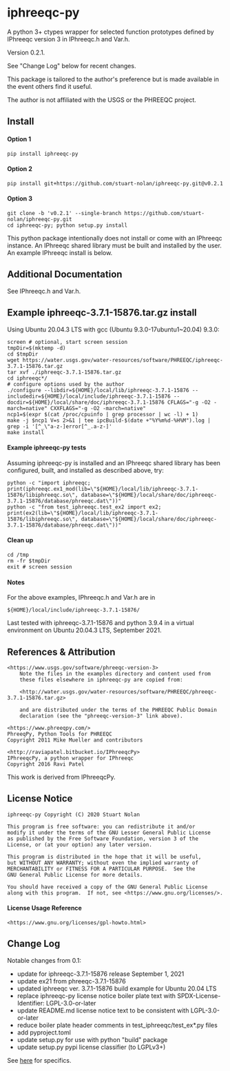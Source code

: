 # iphreeqc-py
A python 3+ ctypes wrapper for selected function prototypes defined by
IPhreeqc version 3 in IPhreeqc.h and Var.h.

Version 0.2.1.

See "Change Log" below for recent changes.

This package is tailored to the author's preference but is made available in
the event others find it useful.  

The author is not affiliated with the USGS or the PHREEQC project.  

## Install
#### Option 1

    pip install iphreeqc-py

#### Option 2

    pip install git+https://github.com/stuart-nolan/iphreeqc-py.git@v0.2.1
    
#### Option 3

    git clone -b 'v0.2.1' --single-branch https://github.com/stuart-nolan/iphreeqc-py.git
    cd iphreeqc-py; python setup.py install

This python package intentionally does not install or come with an IPhreeqc
instance.  An IPhreeqc shared library must be built and installed by the user.
An example IPhreeqc install is below.

## Additional Documentation
See IPhreeqc.h and Var.h.

## Example iphreeqc-3.7.1-15876.tar.gz install
Using Ubuntu 20.04.3 LTS with gcc (Ubuntu 9.3.0-17ubuntu1~20.04) 9.3.0:

    screen # optional, start screen session
    tmpDir=$(mktemp -d)
    cd $tmpDir
    wget https://water.usgs.gov/water-resources/software/PHREEQC/iphreeqc-3.7.1-15876.tar.gz
    tar xvf ./iphreeqc-3.7.1-15876.tar.gz
    cd iphreeqc*/
    # configure options used by the author
    ./configure --libdir=${HOME}/local/lib/iphreeqc-3.7.1-15876 --includedir=${HOME}/local/include/iphreeqc-3.7.1-15876 --docdir=${HOME}/local/share/doc/iphreeqc-3.7.1-15876 CFLAGS="-g -O2 -march=native" CXXFLAGS="-g -O2 -march=native"
    ncp1=$(expr $(cat /proc/cpuinfo | grep processor | wc -l) + 1)
    make -j $ncp1 V=s 2>&1 | tee ipcBuild-$(date +"%Y%m%d-%H%M").log | grep -i '[^_\"a-z-]error[^_.a-z-]'
    make install

#### Example iphreeqc-py tests
Assuming iphreeqc-py is installed and an IPhreeqc shared library has been
configured, built, and installed as described above, try:

    python -c "import iphreeqc; print(iphreeqc.ex1_mod(lib=\"${HOME}/local/lib/iphreeqc-3.7.1-15876/libiphreeqc.so\", database=\"${HOME}/local/share/doc/iphreeqc-3.7.1-15876/database/phreeqc.dat\"))"
    python -c "from test_iphreeqc.test_ex2 import ex2; print(ex2(lib=\"${HOME}/local/lib/iphreeqc-3.7.1-15876/libiphreeqc.so\", database=\"${HOME}/local/share/doc/iphreeqc-3.7.1-15876/database/phreeqc.dat\"))"

#### Clean up

    cd /tmp
    rm -fr $tmpDir
    exit # screen session

#### Notes
For the above examples, IPhreeqc.h and Var.h are in

    ${HOME}/local/include/iphreeqc-3.7.1-15876/

Last tested with iphreeqc-3.7.1-15876 and python 3.9.4 in a virtual environment 
on Ubuntu 20.04.3 LTS, September 2021.

## References & Attribution
    <https://www.usgs.gov/software/phreeqc-version-3>
        Note the files in the examples directory and content used from 
        these files elsewhere in iphreeqc-py are copied from:
    
        <http://water.usgs.gov/water-resources/software/PHREEQC/phreeqc-3.7.1-15876.tar.gz>
    
        and are distributed under the terms of the PHREEQC Public Domain
        declaration (see the "phreeqc-version-3" link above).

    <https://www.phreeqpy.com/>
    PhreeqPy, Python Tools for PHREEQC
    Copyright 2011 Mike Mueller and contributors

    <http://raviapatel.bitbucket.io/IPhreeqcPy>
    IPhreeqcPy, a python wrapper for IPhreeqc
    Copyright 2016 Ravi Patel

This work is derived from IPhreeqcPy.

## License Notice
    iphreeqc-py Copyright (C) 2020 Stuart Nolan

    This program is free software: you can redistribute it and/or
    modify it under the terms of the GNU Lesser General Public License
    as published by the Free Software Foundation, version 3 of the
    License, or (at your option) any later version.

    This program is distributed in the hope that it will be useful,
    but WITHOUT ANY WARRANTY; without even the implied warranty of
    MERCHANTABILITY or FITNESS FOR A PARTICULAR PURPOSE.  See the
    GNU General Public License for more details.

    You should have received a copy of the GNU General Public License
    along with this program.  If not, see <https://www.gnu.org/licenses/>.

#### License Usage Reference
    <https://www.gnu.org/licenses/gpl-howto.html>

## Change Log
Notable changes from 0.1:
  - update for iphreeqc-3.7.1-15876 release September 1, 2021
  - update ex21 from phreeqc-3.7.1-15876
  - updated iphreeqc ver. 3.7.1-15876 build example for Ubuntu 20.04 LTS
  - replace iphreeqc-py license notice boiler plate text with
    SPDX-License-Identifier: LGPL-3.0-or-later 
  - update README.md license notice text to be consistent with
    LGPL-3.0-or-later
  - reduce boiler plate header comments in test_iphreeqc/test_ex*.py files
  - add pyproject.toml
  - update setup.py for use with python "build" package
  - update setup.py pypi license classifier (to LGPLv3+)
  
See [here](https://github.com/stuart-nolan/iphreeqc-py/commits/master) for
specifics.
